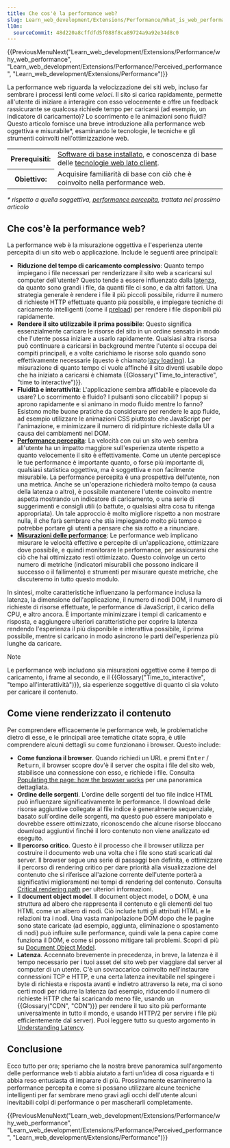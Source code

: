 ```yaml
---
title: Che cos'è la performance web?
slug: Learn_web_development/Extensions/Performance/What_is_web_performance
l10n:
  sourceCommit: 48d220a8cffdfd5f088f8ca89724a9a92e34d8c0
---
```


{{PreviousMenuNext("Learn_web_development/Extensions/Performance/why_web_performance", "Learn_web_development/Extensions/Performance/Perceived_performance", "Learn_web_development/Extensions/Performance")}}

La performance web riguarda la velocizzazione dei siti web, incluso far sembrare i processi lenti come _veloci_. Il sito si carica rapidamente, permette all'utente di iniziare a interagire con esso velocemente e offre un feedback rassicurante se qualcosa richiede tempo per caricarsi (ad esempio, un indicatore di caricamento)? Lo scorrimento e le animazioni sono fluidi? Questo articolo fornisce una breve introduzione alla performance web oggettiva e misurabile\*, esaminando le tecnologie, le tecniche e gli strumenti coinvolti nell'ottimizzazione web.

<table>
  <tbody>
    <tr>
      <th scope="row">Prerequisiti:</th>
      <td>
        <a
          href="/it/docs/Learn_web_development/Getting_started/Environment_setup/Installing_software"
          >Software di base installato</a
        >, e conoscenza di base delle
        <a href="/it/docs/Learn_web_development/Getting_started/Your_first_website"
          >tecnologie web lato client</a
        >.
      </td>
    </tr>
    <tr>
      <th scope="row">Obiettivo:</th>
      <td>
        Acquisire familiarità di base con ciò che è coinvolto nella performance web.
      </td>
    </tr>
  </tbody>
</table>

_\* rispetto a quella soggettiva, [performance percepita](/it/docs/Learn_web_development/Extensions/Performance/Perceived_performance), trattata nel prossimo articolo_

## Che cos'è la performance web?

La performance web è la misurazione oggettiva e l'esperienza utente percepita di un sito web o applicazione. Include le seguenti aree principali:

- **Riduzione del tempo di caricamento complessivo**: Quanto tempo impiegano i file necessari per renderizzare il sito web a scaricarsi sul computer dell'utente? Questo tende a essere influenzato dalla [latenza](/it/docs/Web/Performance/Guides/Understanding_latency), da quanto sono grandi i file, da quanti file ci sono, e da altri fattori. Una strategia generale è rendere i file il più piccoli possibile, ridurre il numero di richieste HTTP effettuate quanto più possibile, e impiegare tecniche di caricamento intelligenti (come il [preload](/it/docs/Web/HTML/Reference/Attributes/rel/preload)) per rendere i file disponibili più rapidamente.
- **Rendere il sito utilizzabile il prima possibile**: Questo significa essenzialmente caricare le risorse del sito in un ordine sensato in modo che l'utente possa iniziare a usarlo rapidamente. Qualsiasi altra risorsa può continuare a caricarsi in background mentre l'utente si occupa dei compiti principali, e a volte carichiamo le risorse solo quando sono effettivamente necessarie (questo è chiamato [lazy loading](/it/docs/Web/Performance/Guides/Lazy_loading)). La misurazione di quanto tempo ci vuole affinché il sito diventi usabile dopo che ha iniziato a caricarsi è chiamata {{Glossary("Time_to_interactive", "time to interactive")}}.
- **Fluidità e interattività**: L'applicazione sembra affidabile e piacevole da usare? Lo scorrimento è fluido? I pulsanti sono cliccabili? I popup si aprono rapidamente e si animano in modo fluido mentre lo fanno? Esistono molte buone pratiche da considerare per rendere le app fluide, ad esempio utilizzare le animazioni CSS piuttosto che JavaScript per l'animazione, e minimizzare il numero di ridipinture richieste dalla UI a causa dei cambiamenti nel DOM.
- **[Performance percepita](/it/docs/Learn_web_development/Extensions/Performance/Perceived_performance)**: La velocità con cui un sito web sembra all'utente ha un impatto maggiore sull'esperienza utente rispetto a quanto velocemente il sito è effettivamente. Come un utente percepisce le tue performance è importante quanto, o forse più importante di, qualsiasi statistica oggettiva, ma è soggettiva e non facilmente misurabile. La performance percepita è una prospettiva dell'utente, non una metrica. Anche se un'operazione richiederà molto tempo (a causa della latenza o altro), è possibile mantenere l'utente coinvolto mentre aspetta mostrando un indicatore di caricamento, o una serie di suggerimenti e consigli utili (o battute, o qualsiasi altra cosa tu ritenga appropriata). Un tale approccio è molto migliore rispetto a non mostrare nulla, il che farà sembrare che stia impiegando molto più tempo e potrebbe portare gli utenti a pensare che sia rotto e a rinunciare.
- **[Misurazioni delle performance](/it/docs/Learn_web_development/Extensions/Performance/Measuring_performance)**: Le performance web implicano misurare le velocità effettive e percepite di un'applicazione, ottimizzare dove possibile, e quindi monitorare le performance, per assicurarsi che ciò che hai ottimizzato resti ottimizzato. Questo coinvolge un certo numero di metriche (indicatori misurabili che possono indicare il successo o il fallimento) e strumenti per misurare queste metriche, che discuteremo in tutto questo modulo.

In sintesi, molte caratteristiche influenzano la performance inclusa la latenza, la dimensione dell'applicazione, il numero di nodi DOM, il numero di richieste di risorse effettuate, le performance di JavaScript, il carico della CPU, e altro ancora. È importante minimizzare i tempi di caricamento e risposta, e aggiungere ulteriori caratteristiche per coprire la latenza rendendo l'esperienza il più disponibile e interattiva possibile, il prima possibile, mentre si caricano in modo asincrono le parti dell'esperienza più lunghe da caricare.

> [!NOTE]
> Le performance web includono sia misurazioni oggettive come il tempo di caricamento, i frame al secondo, e il {{Glossary("Time_to_interactive", "tempo all'interattività")}}, sia esperienze soggettive di quanto ci sia voluto per caricare il contenuto.

## Come viene renderizzato il contenuto

Per comprendere efficacemente le performance web, le problematiche dietro di esse, e le principali aree tematiche citate sopra, è utile comprendere alcuni dettagli su come funzionano i browser. Questo include:

- **Come funziona il browser**. Quando richiedi un URL e premi <kbd>Enter</kbd> / <kbd>Return</kbd>, il browser scopre dov'è il server che ospita i file del sito web, stabilisce una connessione con esso, e richiede i file. Consulta [Populating the page: how the browser works](/it/docs/Web/Performance/Guides/How_browsers_work) per una panoramica dettagliata.
- **Ordine delle sorgenti**. L'ordine delle sorgenti del tuo file indice HTML può influenzare significativamente le performance. Il download delle risorse aggiuntive collegate al file indice è generalmente sequenziale, basato sull'ordine delle sorgenti, ma questo può essere manipolato e dovrebbe essere ottimizzato, riconoscendo che alcune risorse bloccano download aggiuntivi finché il loro contenuto non viene analizzato ed eseguito.
- **Il percorso critico**. Questo è il processo che il browser utilizza per costruire il documento web una volta che i file sono stati scaricati dal server. Il browser segue una serie di passaggi ben definita, e ottimizzare il percorso di rendering critico per dare priorità alla visualizzazione del contenuto che si riferisce all'azione corrente dell'utente porterà a significativi miglioramenti nei tempi di rendering del contenuto. Consulta [Critical rendering path](/it/docs/Web/Performance/Guides/Critical_rendering_path) per ulteriori informazioni.
- Il **document object model**. Il document object model, o DOM, è una struttura ad albero che rappresenta il contenuto e gli elementi del tuo HTML come un albero di nodi. Ciò include tutti gli attributi HTML e le relazioni tra i nodi. Una vasta manipolazione DOM dopo che le pagine sono state caricate (ad esempio, aggiunta, eliminazione o spostamento di nodi) può influire sulle performance, quindi vale la pena capire come funziona il DOM, e come si possono mitigare tali problemi. Scopri di più su [Document Object Model](/it/docs/Web/API/Document_Object_Model).
- **Latenza**. Accennato brevemente in precedenza, in breve, la latenza è il tempo necessario per i tuoi asset del sito web per viaggiare dal server al computer di un utente. C'è un sovraccarico coinvolto nell'instaurare connessioni TCP e HTTP, e una certa latenza inevitabile nel spingere i byte di richiesta e risposta avanti e indietro attraverso la rete, ma ci sono certi modi per ridurre la latenza (ad esempio, riducendo il numero di richieste HTTP che fai scaricando meno file, usando un {{Glossary("CDN", "CDN")}} per rendere il tuo sito più performante universalmente in tutto il mondo, e usando HTTP/2 per servire i file più efficientemente dal server). Puoi leggere tutto su questo argomento in [Understanding Latency](/it/docs/Web/Performance/Guides/Understanding_latency).

## Conclusione

Ecco tutto per ora; speriamo che la nostra breve panoramica sull'argomento delle performance web ti abbia aiutato a farti un'idea di cosa riguarda e ti abbia reso entusiasta di imparare di più. Prossimamente esamineremo la performance percepita e come si possano utilizzare alcune tecniche intelligenti per far sembrare meno gravi agli occhi dell'utente alcuni inevitabili colpi di performance o per mascherarli completamente.

{{PreviousMenuNext("Learn_web_development/Extensions/Performance/why_web_performance", "Learn_web_development/Extensions/Performance/Perceived_performance", "Learn_web_development/Extensions/Performance")}}
